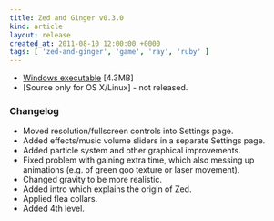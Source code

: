```yaml
---
title: Zed and Ginger v0.3.0
kind: article
layout: release
created_at: 2011-08-10 12:00:00 +0000
tags: [ 'zed-and-ginger', 'game', 'ray', 'ruby' ]
---
```


* [Windows executable](http://dl.dropbox.com/u/33370854/games/zed_and_ginger/zed_and_ginger_v0_3_0_WIN32.zip) [4.3MB]
* [Source only for OS X/Linux] - not released.


### Changelog

* Moved resolution/fullscreen controls into Settings page.
* Added effects/music volume sliders in a separate Settings page.
* Added particle system and other graphical improvements.
* Fixed problem with gaining extra time, which also messing up animations (e.g. of green goo texture or laser movement).
* Changed gravity to be more realistic.
* Added intro which explains the origin of Zed.
* Applied flea collars.
* Added 4th level.